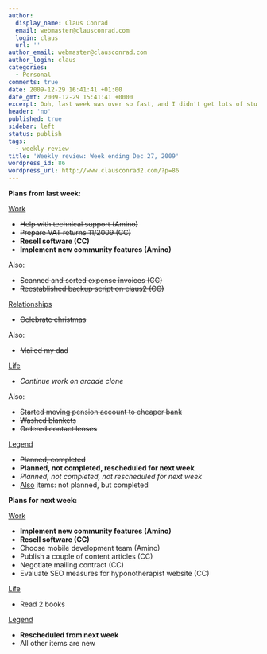 ```yaml
---
author:
  display_name: Claus Conrad
  email: webmaster@clausconrad.com
  login: claus
  url: ''
author_email: webmaster@clausconrad.com
author_login: claus
categories:
  - Personal
comments: true
date: 2009-12-29 16:41:41 +01:00
date_gmt: 2009-12-29 15:41:41 +0000
excerpt: Ooh, last week was over so fast, and I didn't get lots of stuff done before Sunday/Monday due to the holidays - but it was nice spending time with my family and I had some good talks with them.
header: 'no'
published: true
sidebar: left
status: publish
tags:
  - weekly-review
title: 'Weekly review: Week ending Dec 27, 2009'
wordpress_id: 86
wordpress_url: http://www.clausconrad2.com/?p=86
---
```

<a id="last-week"></a>**Plans from last week:**

<u>Work</u>

*   <del>Help with technical support (Amino)</del>
*   <del>Prepare VAT returns 11/2009 (CC)</del>
*   **Resell software (CC)**
*   **Implement new community features (Amino)**

Also:

*   <del>Scanned and sorted expense invoices (CC)</del>
*   <del>Reestablished backup script on claus2 (CC)</del>

<u>Relationships</u>

*   <del>Celebrate christmas</del>

Also:

*   <del>Mailed my dad</del>

<u>Life</u>

*   _Continue work on arcade clone_

Also:

*   <del>Started moving pension account to cheaper bank</del>
*   <del>Washed blankets</del>
*   <del>Ordered contact lenses</del>

<u>Legend</u>

*   <del>Planned, completed</del>
*   **Planned, not completed, rescheduled for next week**
*   _Planned, not completed, not rescheduled for next week_
*   <u>Also</u> items: not planned, but completed

**Plans for next week:**

<u>Work</u>

*   **Implement new community features (Amino)**
*   **Resell software (CC)**
*   Choose mobile development team (Amino)
*   Publish a couple of content articles (CC)
*   Negotiate mailing contract (CC)
*   Evaluate SEO measures for hyponotherapist website (CC)

<u>Life</u>

*   Read 2 books

<u>Legend</u>

*   **Rescheduled from next week**
*   All other items are new
